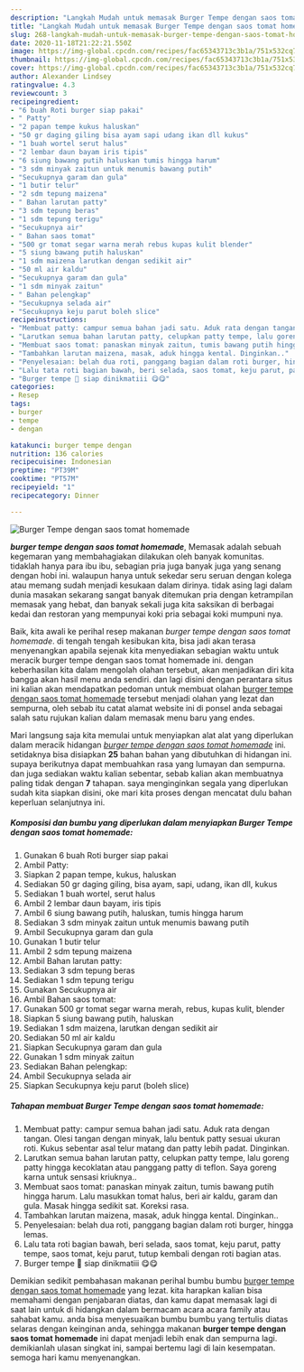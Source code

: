```yaml
---
description: "Langkah Mudah untuk memasak Burger Tempe dengan saos tomat homemade Lezat"
title: "Langkah Mudah untuk memasak Burger Tempe dengan saos tomat homemade Lezat"
slug: 268-langkah-mudah-untuk-memasak-burger-tempe-dengan-saos-tomat-homemade-lezat
date: 2020-11-18T21:22:21.550Z
image: https://img-global.cpcdn.com/recipes/fac65343713c3b1a/751x532cq70/burger-tempe-dengan-saos-tomat-homemade-foto-resep-utama.jpg
thumbnail: https://img-global.cpcdn.com/recipes/fac65343713c3b1a/751x532cq70/burger-tempe-dengan-saos-tomat-homemade-foto-resep-utama.jpg
cover: https://img-global.cpcdn.com/recipes/fac65343713c3b1a/751x532cq70/burger-tempe-dengan-saos-tomat-homemade-foto-resep-utama.jpg
author: Alexander Lindsey
ratingvalue: 4.3
reviewcount: 3
recipeingredient:
- "6 buah Roti burger siap pakai"
- " Patty"
- "2 papan tempe kukus haluskan"
- "50 gr daging giling bisa ayam sapi udang ikan dll kukus"
- "1 buah wortel serut halus"
- "2 lembar daun bayam iris tipis"
- "6 siung bawang putih haluskan tumis hingga harum"
- "3 sdm minyak zaitun untuk menumis bawang putih"
- "Secukupnya garam dan gula"
- "1 butir telur"
- "2 sdm tepung maizena"
- " Bahan larutan patty"
- "3 sdm tepung beras"
- "1 sdm tepung terigu"
- "Secukupnya air"
- " Bahan saos tomat"
- "500 gr tomat segar warna merah rebus kupas kulit blender"
- "5 siung bawang putih haluskan"
- "1 sdm maizena larutkan dengan sedikit air"
- "50 ml air kaldu"
- "Secukupnya garam dan gula"
- "1 sdm minyak zaitun"
- " Bahan pelengkap"
- "Secukupnya selada air"
- "Secukupnya keju parut boleh slice"
recipeinstructions:
- "Membuat patty: campur semua bahan jadi satu. Aduk rata dengan tangan. Olesi tangan dengan minyak, lalu bentuk patty sesuai ukuran roti. Kukus sebentar asal telur matang dan patty lebih padat. Dinginkan."
- "Larutkan semua bahan larutan patty, celupkan patty tempe, lalu goreng patty hingga kecoklatan atau panggang patty di teflon. Saya goreng karna untuk sensasi kriuknya.."
- "Membuat saos tomat: panaskan minyak zaitun, tumis bawang putih hingga harum. Lalu masukkan tomat halus, beri air kaldu, garam dan gula. Masak hingga sedikit sat. Koreksi rasa."
- "Tambahkan larutan maizena, masak, aduk hingga kental. Dinginkan.."
- "Penyelesaian: belah dua roti, panggang bagian dalam roti burger, hingga lemas."
- "Lalu tata roti bagian bawah, beri selada, saos tomat, keju parut, patty tempe, saos tomat, keju parut, tutup kembali dengan roti bagian atas."
- "Burger tempe 🍔 siap dinikmatiii 😋😋"
categories:
- Resep
tags:
- burger
- tempe
- dengan

katakunci: burger tempe dengan 
nutrition: 136 calories
recipecuisine: Indonesian
preptime: "PT39M"
cooktime: "PT57M"
recipeyield: "1"
recipecategory: Dinner

---
```



![Burger Tempe dengan saos tomat homemade](https://img-global.cpcdn.com/recipes/fac65343713c3b1a/751x532cq70/burger-tempe-dengan-saos-tomat-homemade-foto-resep-utama.jpg)

<b><i>burger tempe dengan saos tomat homemade</i></b>, Memasak adalah sebuah kegemaran yang membahagiakan dilakukan oleh banyak komunitas. tidaklah hanya para ibu ibu, sebagian pria juga banyak juga yang senang dengan hobi ini. walaupun hanya untuk sekedar seru seruan dengan kolega atau memang sudah menjadi kesukaan dalam dirinya. tidak asing lagi dalam dunia masakan sekarang sangat banyak ditemukan pria dengan ketrampilan memasak yang hebat, dan banyak sekali juga kita saksikan di berbagai kedai dan restoran yang mempunyai koki pria sebagai koki mumpuni nya.



Baik, kita awali ke perihal resep makanan <i>burger tempe dengan saos tomat homemade</i>. di tengah tengah kesibukan kita, bisa jadi akan terasa menyenangkan apabila sejenak kita menyediakan sebagian waktu untuk meracik burger tempe dengan saos tomat homemade ini. dengan keberhasilan kita dalam mengolah olahan tersebut, akan menjadikan diri kita bangga akan hasil menu anda sendiri. dan lagi disini dengan perantara situs ini kalian akan mendapatkan pedoman untuk membuat olahan <u>burger tempe dengan saos tomat homemade</u> tersebut menjadi olahan yang lezat dan sempurna, oleh sebab itu catat alamat website ini di ponsel anda sebagai salah satu rujukan kalian dalam memasak menu baru yang endes.


Mari langsung saja kita memulai untuk menyiapkan alat alat yang diperlukan dalam meracik hidangan <u><i>burger tempe dengan saos tomat homemade</i></u> ini. setidaknya bisa disiapkan <b>25</b> bahan bahan yang dibutuhkan di hidangan ini. supaya berikutnya dapat membuahkan rasa yang lumayan dan sempurna. dan juga sediakan waktu kalian sebentar, sebab kalian akan membuatnya paling tidak dengan <b>7</b> tahapan. saya menginginkan segala yang diperlukan sudah kita siapkan disini, oke mari kita proses dengan mencatat dulu bahan keperluan selanjutnya ini.

<!--inarticleads1-->

##### Komposisi dan bumbu yang diperlukan dalam menyiapkan Burger Tempe dengan saos tomat homemade:

1. Gunakan 6 buah Roti burger siap pakai
1. Ambil  Patty:
1. Siapkan 2 papan tempe, kukus, haluskan
1. Sediakan 50 gr daging giling, bisa ayam, sapi, udang, ikan dll, kukus
1. Sediakan 1 buah wortel, serut halus
1. Ambil 2 lembar daun bayam, iris tipis
1. Ambil 6 siung bawang putih, haluskan, tumis hingga harum
1. Sediakan 3 sdm minyak zaitun untuk menumis bawang putih
1. Ambil Secukupnya garam dan gula
1. Gunakan 1 butir telur
1. Ambil 2 sdm tepung maizena
1. Ambil  Bahan larutan patty:
1. Sediakan 3 sdm tepung beras
1. Sediakan 1 sdm tepung terigu
1. Gunakan Secukupnya air
1. Ambil  Bahan saos tomat:
1. Gunakan 500 gr tomat segar warna merah, rebus, kupas kulit, blender
1. Siapkan 5 siung bawang putih, haluskan
1. Sediakan 1 sdm maizena, larutkan dengan sedikit air
1. Sediakan 50 ml air kaldu
1. Siapkan Secukupnya garam dan gula
1. Gunakan 1 sdm minyak zaitun
1. Sediakan  Bahan pelengkap:
1. Ambil Secukupnya selada air
1. Siapkan Secukupnya keju parut (boleh slice)




<!--inarticleads2-->

##### Tahapan membuat Burger Tempe dengan saos tomat homemade:

1. Membuat patty: campur semua bahan jadi satu. Aduk rata dengan tangan. Olesi tangan dengan minyak, lalu bentuk patty sesuai ukuran roti. Kukus sebentar asal telur matang dan patty lebih padat. Dinginkan.
1. Larutkan semua bahan larutan patty, celupkan patty tempe, lalu goreng patty hingga kecoklatan atau panggang patty di teflon. Saya goreng karna untuk sensasi kriuknya..
1. Membuat saos tomat: panaskan minyak zaitun, tumis bawang putih hingga harum. Lalu masukkan tomat halus, beri air kaldu, garam dan gula. Masak hingga sedikit sat. Koreksi rasa.
1. Tambahkan larutan maizena, masak, aduk hingga kental. Dinginkan..
1. Penyelesaian: belah dua roti, panggang bagian dalam roti burger, hingga lemas.
1. Lalu tata roti bagian bawah, beri selada, saos tomat, keju parut, patty tempe, saos tomat, keju parut, tutup kembali dengan roti bagian atas.
1. Burger tempe 🍔 siap dinikmatiii 😋😋




Demikian sedikit pembahasan makanan perihal bumbu bumbu <u>burger tempe dengan saos tomat homemade</u> yang lezat. kita harapkan kalian bisa memahami dengan penjabaran diatas, dan kamu dapat memasak lagi di saat lain untuk di hidangkan dalam bermacam acara acara family atau sahabat kamu. anda bisa menyesuaikan bumbu bumbu yang tertulis diatas selaras dengan keinginan anda, sehingga makanan <b>burger tempe dengan saos tomat homemade</b> ini dapat menjadi lebih enak dan sempurna lagi. demikianlah ulasan singkat ini, sampai bertemu lagi di lain kesempatan. semoga hari kamu menyenangkan.
